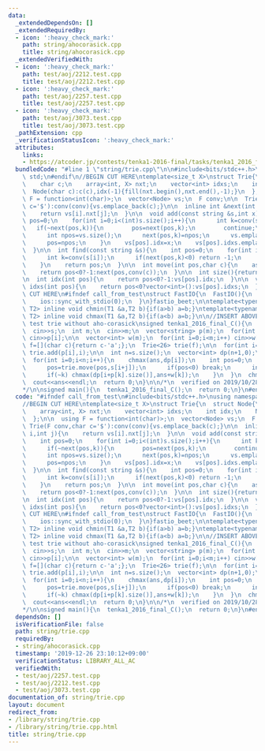 ```yaml
---
data:
  _extendedDependsOn: []
  _extendedRequiredBy:
  - icon: ':heavy_check_mark:'
    path: string/ahocorasick.cpp
    title: string/ahocorasick.cpp
  _extendedVerifiedWith:
  - icon: ':heavy_check_mark:'
    path: test/aoj/2212.test.cpp
    title: test/aoj/2212.test.cpp
  - icon: ':heavy_check_mark:'
    path: test/aoj/2257.test.cpp
    title: test/aoj/2257.test.cpp
  - icon: ':heavy_check_mark:'
    path: test/aoj/3073.test.cpp
    title: test/aoj/3073.test.cpp
  _pathExtension: cpp
  _verificationStatusIcon: ':heavy_check_mark:'
  attributes:
    links:
    - https://atcoder.jp/contests/tenka1-2016-final/tasks/tenka1_2016_final_c
  bundledCode: "#line 1 \"string/trie.cpp\"\n\n#include<bits/stdc++.h>\nusing namespace\
    \ std;\n#endif\n//BEGIN CUT HERE\ntemplate<size_t X>\nstruct Trie{\n  struct Node{\n\
    \    char c;\n    array<int, X> nxt;\n    vector<int> idxs;\n    int idx;\n  \
    \  Node(char c):c(c),idx(-1){fill(nxt.begin(),nxt.end(),-1);}\n  };\n\n  using\
    \ F = function<int(char)>;\n  vector<Node> vs;\n  F conv;\n\n  Trie(F conv,char\
    \ c='$'):conv(conv){vs.emplace_back(c);}\n\n  inline int &next(int i,int j){\n\
    \    return vs[i].nxt[j];\n  }\n\n  void add(const string &s,int x){\n    int\
    \ pos=0;\n    for(int i=0;i<(int)s.size();i++){\n      int k=conv(s[i]);\n   \
    \   if(~next(pos,k)){\n        pos=next(pos,k);\n        continue;\n      }\n\
    \      int npos=vs.size();\n      next(pos,k)=npos;\n      vs.emplace_back(s[i]);\n\
    \      pos=npos;\n    }\n    vs[pos].idx=x;\n    vs[pos].idxs.emplace_back(x);\n\
    \  }\n\n  int find(const string &s){\n    int pos=0;\n    for(int i=0;i<(int)s.size();i++){\n\
    \      int k=conv(s[i]);\n      if(next(pos,k)<0) return -1;\n      pos=next(pos,k);\n\
    \    }\n    return pos;\n  }\n\n  int move(int pos,char c){\n    assert(pos<(int)vs.size());\n\
    \    return pos<0?-1:next(pos,conv(c));\n  }\n\n  int size(){return vs.size();}\n\
    \n  int idx(int pos){\n    return pos<0?-1:vs[pos].idx;\n  }\n\n  vector<int>\
    \ idxs(int pos){\n    return pos<0?vector<int>():vs[pos].idxs;\n  }\n\n};\n//END\
    \ CUT HERE\n#ifndef call_from_test\nstruct FastIO{\n  FastIO(){\n    cin.tie(0);\n\
    \    ios::sync_with_stdio(0);\n  }\n}fastio_beet;\n\ntemplate<typename T1,typename\
    \ T2> inline void chmin(T1 &a,T2 b){if(a>b) a=b;}\ntemplate<typename T1,typename\
    \ T2> inline void chmax(T1 &a,T2 b){if(a<b) a=b;}\n\n//INSERT ABOVE HERE\n\n//\
    \ test trie without aho-corasick\nsigned tenka1_2016_final_C(){\n  string s;\n\
    \  cin>>s;\n  int m;\n  cin>>m;\n  vector<string> p(m);\n  for(int i=0;i<m;i++)\
    \ cin>>p[i];\n\n  vector<int> w(m);\n  for(int i=0;i<m;i++) cin>>w[i];\n\n  Trie<26>::F\
    \ f=[](char c){return c-'a';};\n  Trie<26> trie(f);\n\n  for(int i=0;i<m;i++)\
    \ trie.add(p[i],i);\n\n  int n=s.size();\n  vector<int> dp(n+1,0);\n  int ans=0;\n\
    \  for(int i=0;i<n;i++){\n    chmax(ans,dp[i]);\n    int pos=0;\n    for(int j=0;j<222&&i+j<n;j++){\n\
    \      pos=trie.move(pos,s[i+j]);\n      if(pos<0) break;\n      int k=trie.idx(pos);\n\
    \      if(~k) chmax(dp[i+p[k].size()],ans+w[k]);\n    }\n  }\n  chmax(ans,dp[n]);\n\
    \  cout<<ans<<endl;\n  return 0;\n}\n\n/*\n  verified on 2019/10/28\n  https://atcoder.jp/contests/tenka1-2016-final/tasks/tenka1_2016_final_c\n\
    */\n\nsigned main(){\n  tenka1_2016_final_C();\n  return 0;\n}\n#endif\n"
  code: "#ifndef call_from_test\n#include<bits/stdc++.h>\nusing namespace std;\n#endif\n\
    //BEGIN CUT HERE\ntemplate<size_t X>\nstruct Trie{\n  struct Node{\n    char c;\n\
    \    array<int, X> nxt;\n    vector<int> idxs;\n    int idx;\n    Node(char c):c(c),idx(-1){fill(nxt.begin(),nxt.end(),-1);}\n\
    \  };\n\n  using F = function<int(char)>;\n  vector<Node> vs;\n  F conv;\n\n \
    \ Trie(F conv,char c='$'):conv(conv){vs.emplace_back(c);}\n\n  inline int &next(int\
    \ i,int j){\n    return vs[i].nxt[j];\n  }\n\n  void add(const string &s,int x){\n\
    \    int pos=0;\n    for(int i=0;i<(int)s.size();i++){\n      int k=conv(s[i]);\n\
    \      if(~next(pos,k)){\n        pos=next(pos,k);\n        continue;\n      }\n\
    \      int npos=vs.size();\n      next(pos,k)=npos;\n      vs.emplace_back(s[i]);\n\
    \      pos=npos;\n    }\n    vs[pos].idx=x;\n    vs[pos].idxs.emplace_back(x);\n\
    \  }\n\n  int find(const string &s){\n    int pos=0;\n    for(int i=0;i<(int)s.size();i++){\n\
    \      int k=conv(s[i]);\n      if(next(pos,k)<0) return -1;\n      pos=next(pos,k);\n\
    \    }\n    return pos;\n  }\n\n  int move(int pos,char c){\n    assert(pos<(int)vs.size());\n\
    \    return pos<0?-1:next(pos,conv(c));\n  }\n\n  int size(){return vs.size();}\n\
    \n  int idx(int pos){\n    return pos<0?-1:vs[pos].idx;\n  }\n\n  vector<int>\
    \ idxs(int pos){\n    return pos<0?vector<int>():vs[pos].idxs;\n  }\n\n};\n//END\
    \ CUT HERE\n#ifndef call_from_test\nstruct FastIO{\n  FastIO(){\n    cin.tie(0);\n\
    \    ios::sync_with_stdio(0);\n  }\n}fastio_beet;\n\ntemplate<typename T1,typename\
    \ T2> inline void chmin(T1 &a,T2 b){if(a>b) a=b;}\ntemplate<typename T1,typename\
    \ T2> inline void chmax(T1 &a,T2 b){if(a<b) a=b;}\n\n//INSERT ABOVE HERE\n\n//\
    \ test trie without aho-corasick\nsigned tenka1_2016_final_C(){\n  string s;\n\
    \  cin>>s;\n  int m;\n  cin>>m;\n  vector<string> p(m);\n  for(int i=0;i<m;i++)\
    \ cin>>p[i];\n\n  vector<int> w(m);\n  for(int i=0;i<m;i++) cin>>w[i];\n\n  Trie<26>::F\
    \ f=[](char c){return c-'a';};\n  Trie<26> trie(f);\n\n  for(int i=0;i<m;i++)\
    \ trie.add(p[i],i);\n\n  int n=s.size();\n  vector<int> dp(n+1,0);\n  int ans=0;\n\
    \  for(int i=0;i<n;i++){\n    chmax(ans,dp[i]);\n    int pos=0;\n    for(int j=0;j<222&&i+j<n;j++){\n\
    \      pos=trie.move(pos,s[i+j]);\n      if(pos<0) break;\n      int k=trie.idx(pos);\n\
    \      if(~k) chmax(dp[i+p[k].size()],ans+w[k]);\n    }\n  }\n  chmax(ans,dp[n]);\n\
    \  cout<<ans<<endl;\n  return 0;\n}\n\n/*\n  verified on 2019/10/28\n  https://atcoder.jp/contests/tenka1-2016-final/tasks/tenka1_2016_final_c\n\
    */\n\nsigned main(){\n  tenka1_2016_final_C();\n  return 0;\n}\n#endif\n"
  dependsOn: []
  isVerificationFile: false
  path: string/trie.cpp
  requiredBy:
  - string/ahocorasick.cpp
  timestamp: '2019-12-26 23:10:12+09:00'
  verificationStatus: LIBRARY_ALL_AC
  verifiedWith:
  - test/aoj/2257.test.cpp
  - test/aoj/2212.test.cpp
  - test/aoj/3073.test.cpp
documentation_of: string/trie.cpp
layout: document
redirect_from:
- /library/string/trie.cpp
- /library/string/trie.cpp.html
title: string/trie.cpp
---
```

